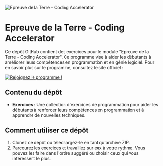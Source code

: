![Epreuve de la Terre - Coding Accelerator](https://img.freepik.com/free-vector/sustainable-business-logo-leaf-icon-design_53876-105458.jpg?w=1380&t=st=1682949609~exp=1682950209~hmac=69fbabe93313fe1c63db22c2e60d28e93ca2db9e890ec256f213b4eeb1f5df02)

# Epreuve de la Terre - Coding Accelerator

Ce dépôt GitHub contient des exercices pour le module "Epreuve de la Terre - Coding Accelerator". Ce programme vise à aider les débutants à améliorer leurs compétences en programmation et en génie logiciel. Pour en savoir plus sur le programme, consultez le site officiel :

[![Rejoignez le programme !](https://img.shields.io/badge/Rejoignez%20le%20programme%20!-Coding%20Accelerator-blue?style=flat&logo=appropriate-logo)](https://joincodingnow.com/coding-accelerator)


## Contenu du dépôt

- **Exercices** : Une collection d'exercices de programmation pour aider les débutants à renforcer leurs compétences en programmation et à apprendre de nouvelles techniques.


## Comment utiliser ce dépôt

1. Clonez ce dépôt ou téléchargez-le en tant qu'archive ZIP.
2. Parcourez les exercices et travaillez sur eux à votre rythme. Vous pouvez les faire dans l'ordre suggéré ou choisir ceux qui vous intéressent le plus.
